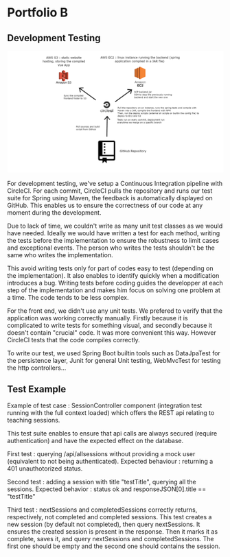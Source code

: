 # Portfolio B

## Development Testing

![architecture](./images/deployment.png)

For development testing, we've setup a Continuous Integration pipeline with CircleCI.
For each commit, CircleCI pulls the repository and runs our test suite for Spring using Maven, the feedback is automatically displayed on GitHub. This enables us to ensure the correctness of our code at any moment during the development.

Due to lack of time, we couldn't write as many unit test classes as we would have needed. Ideally we would have written a test for each method, writing the tests before the implementation to ensure the robustness to limit cases and exceptional events. The person who writes the tests shouldn't be the same who writes the implementation.

This avoid writing tests only for part of codes easy to test (depending on the implementation).
It also enables to identify quickly when a modification introduces a bug.
Writing tests before coding guides the developper at each step of the implementation and makes him focus on solving one problem at a time. The code tends to be less complex.

For the front end, we didn't use any unit tests. We prefered to verify that the application was working correctly manually. Firstly because it is complicated to write tests for something visual, and secondly because it doesn't contain "crucial" code. It was more convenient this way. However CircleCI tests that the code compiles correctly.

To write our test, we used Spring Boot builtin tools such as DataJpaTest for the persistence layer, Junit for general Unit testing, WebMvcTest for testing the http controllers...

## Test Example

Example of test case : SessionController component (integration test running with the full context loaded) which offers the REST api relating to teaching sessions.

This test suite enables to ensure that api calls are always secured (require authentication) and have the expected effect on the database.

First test : querying /api/allsessions without providing a mock user (equivalent to not being authenticated). Expected behaviour : returning a 401 unauthotorized status.

Second test : adding a session with title "testTitle", querying all the sessions. Expected behavior : status ok and responseJSON[0].title == "testTitle"

Third test : nextSessions and completedSessions correctly returns, respectively, not completed and completed sessions. This test creates a new session (by default not completed), then query nextSessions. It ensures the created session is present in the response. Then it marks it as complete, saves it, and query nextSessions and completedSessions. The first one should be empty and the second one should contains the session.